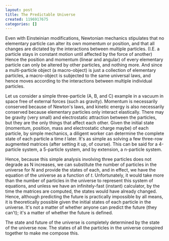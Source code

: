 ```yaml
---
layout: post
title: The Predictable Universe
created: 1196917675
categories: []
---
```

Even with Einsteinian modifications, Newtonian mechanics stipulates that no elementary particle can alter its own momentum or position, and that all changes are dictated by the interactions between multiple particles. (I.E. a particle stays in constant motion until affected by the force of another) Hence the position and momentum (linear and angular) of every elementary particle can only be altered by other particles, and nothing more. And since a multi-particle object (a macro-object) is just a collection of elementary particles, a macro-object is subjected to the same universal laws, and hence moves according to the interactions between multiple individual particles.

Let us consider a simple three-particle (A, B, and C) example in a vacuum in space free of external forces (such as gravity). Momentum is necessarily conserved because of Newton's laws, and kinetic energy is also necessarily conserved because elementary particles only interact elastically. There may be gravity (very small) and electrostatic attraction between the particles, but they are the only things that affect each other. Given the initial state (momentum, position, mass and electrostatic charge maybe) of each particle, by simple mechanics, a diligent worker can determine the complete state of each particle a time <em>t</em> later. It's as simple as solving a few three-row augmented matrices (after setting it up, of course). This can be said for a 4-particle system, a 5-particle system, and by extension, a n-particle system.

Hence, because this simple analysis involving three particles does not degrade as N increases, we can substitute the number of particles in the universe for N and provide the states of each, and in effect, we have the equation of the universe as a function of <em>t</em>. Unfortunately, it would take more than the number of particles in the universe to represent this system of equations, and unless we have an infinitely-fast (instant) calculator, by the time the matrices are computed, the states would have already changed. Hence, although predicting the future is practically impossible by all means, it is theoretically possible given the initial states of each particle in the universe. It's not a matter of whether anyone can predict the future (they can't); it's a matter of whether the future is defined.

The state and future of the universe is completely determined by the state of the universe now. The states of all the particles in the universe conspired together to make me compose this.
